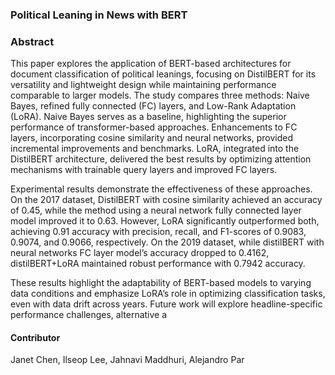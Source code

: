 ### Political Leaning in News with BERT

### Abstract
This paper explores the application of BERT-based architectures for document classification of
political leanings, focusing on DistilBERT for its versatility and lightweight design while
maintaining performance comparable to larger models. The study compares three methods: Naive
Bayes, refined fully connected (FC) layers, and Low-Rank Adaptation (LoRA). Naive Bayes
serves as a baseline, highlighting the superior performance of transformer-based approaches.
Enhancements to FC layers, incorporating cosine similarity and neural networks, provided
incremental improvements and benchmarks. LoRA, integrated into the DistilBERT architecture,
delivered the best results by optimizing attention mechanisms with trainable query layers and
improved FC layers.

Experimental results demonstrate the effectiveness of these approaches. On the 2017 dataset,
DistilBERT with cosine similarity achieved an accuracy of 0.45, while the method using a neural
network fully connected layer model improved it to 0.63. However, LoRA significantly
outperformed both, achieving 0.91 accuracy with precision, recall, and F1-scores of 0.9083,
0.9074, and 0.9066, respectively. On the 2019 dataset, while distilBERT with neural networks FC
layer model’s accuracy dropped to 0.4162, distilBERT+LoRA maintained robust performance
with 0.7942 accuracy.

These results highlight the adaptability of BERT-based models to varying data conditions and
emphasize LoRA’s role in optimizing classification tasks, even with data drift across years. Future
work will explore headline-specific performance challenges, alternative a

#### Contributor
Janet Chen, Ilseop Lee, Jahnavi Maddhuri, Alejandro Par

